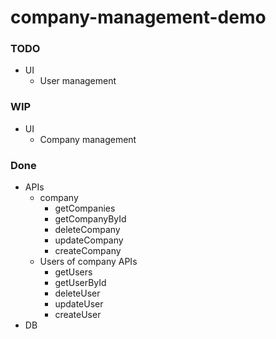 # company-management-demo

### TODO
 - UI
    - User management

### WIP
 - UI
    - Company management
 
### Done
 - APIs
    - company
        - getCompanies
        - getCompanyById
        - deleteCompany
        - updateCompany
        - createCompany
    - Users of company APIs
        - getUsers
        - getUserById
        - deleteUser
        - updateUser
        - createUser
 - DB

